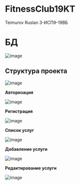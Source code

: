 # FitnessClub19KT
Teimurov Ruslan 3-ИСП9-19ВБ

<h1>БД</h1>

![image](https://user-images.githubusercontent.com/114442750/218548667-8b80624d-3d41-4f21-b167-faba13b2354d.png)

<h2>Структура проекта</h2>

![image](https://user-images.githubusercontent.com/114442750/218549009-957c028c-d1b0-4a1b-9979-8084b03aa79f.png)

<p><b>Авторизация</b></p>

![image](https://user-images.githubusercontent.com/114442750/218549216-13823fac-89dc-4aae-a29e-658789275e42.png)

<p><b>Регистрация</b></p>

![image](https://user-images.githubusercontent.com/114442750/221625990-15879a67-9e4f-46ee-b2df-a3f7a4459cf8.png)

<p><b>Список услуг</b></p>

![image](https://user-images.githubusercontent.com/114442750/221626173-9dc6c3b1-984c-4747-9d1a-4a06ae3357e9.png)

<p><b>Добавление услуги</b></p>

![image](https://user-images.githubusercontent.com/114442750/221626311-23479a97-1b98-4898-9fb7-6b0f4ba6761d.png)

<p><b>Редактирование услуги</b></p>

![image](https://user-images.githubusercontent.com/114442750/221626445-6542b705-e543-4c98-81df-a52270f04441.png)
